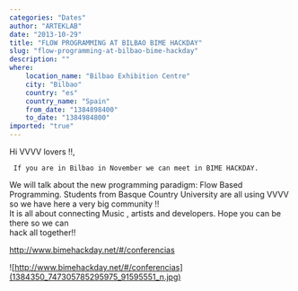```yaml
---
categories: "Dates"
author: "ARTEKLAB"
date: "2013-10-29"
title: "FLOW PROGRAMMING AT BILBAO BIME HACKDAY"
slug: "flow-programming-at-bilbao-bime-hackday"
description: ""
where: 
    location_name: "Bilbao Exhibition Centre"
    city: "Bilbao"
    country: "es"
    country_name: "Spain"
    from_date: "1384898400"
    to_date: "1384984800"
imported: "true"
---
```



Hi VVVV lovers !!, 

     If you are in Bilbao in November we can meet in BIME HACKDAY. 
We will talk about the new programming 
paradigm: Flow Based Programming.
 Students from Basque Country University are all using VVVV 
so we have here a
 very big community !!  
It is all about  connecting Music , artists and developers.
 Hope you can be there so we can  
hack all together!! 

http://www.bimehackday.net/#/conferencias


![http://www.bimehackday.net/#/conferencias](1384350_747305785295975_91595551_n.jpg) 




 